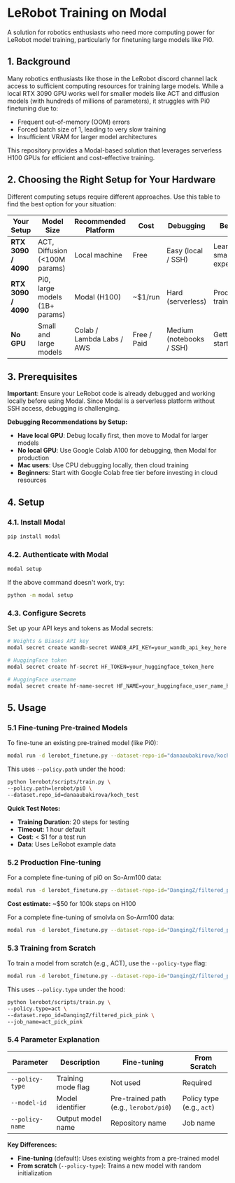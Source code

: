 # LeRobot Training on Modal

A solution for robotics enthusiasts who need more computing power for LeRobot model training, particularly for finetuning large models like Pi0.

## 1. Background

Many robotics enthusiasts like those in the LeRobot discord channel lack access to sufficient computing resources for training large models. While a local RTX 3090 GPU works well for smaller models like ACT and diffusion models (with hundreds of millions of parameters), it struggles with Pi0 finetuning due to:

- Frequent out-of-memory (OOM) errors
- Forced batch size of 1, leading to very slow training
- Insufficient VRAM for larger model architectures

This repository provides a Modal-based solution that leverages serverless H100 GPUs for efficient and cost-effective training.

## 2. Choosing the Right Setup for Your Hardware

Different computing setups require different approaches. Use this table to find the best option for your situation:

| **Your Setup**      | **Model Size**                 | **Recommended Platform**  | **Cost**    | **Debugging**            | **Best For**                |
| ------------------- | ------------------------------ | ------------------------- | ----------- | ------------------------ | --------------------------- |
| **RTX 3090 / 4090** | ACT, Diffusion (<100M params)  | Local machine             | Free        | Easy (local / SSH)       | Learning, small experiments |
| **RTX 3090 / 4090** | Pi0, large models (1B+ params) | Modal (H100)              | \~\$1/run   | Hard (serverless)        | Production training         |
| **No GPU**          | Small and large models         | Colab / Lambda Labs / AWS | Free / Paid | Medium (notebooks / SSH) | Getting started             |

## 3. Prerequisites

**Important**: Ensure your LeRobot code is already debugged and working locally before using Modal. Since Modal is a serverless platform without SSH access, debugging is challenging.

**Debugging Recommendations by Setup:**
- **Have local GPU**: Debug locally first, then move to Modal for larger models
- **No local GPU**: Use Google Colab A100 for debugging, then Modal for production
- **Mac users**: Use CPU debugging locally, then cloud training
- **Beginners**: Start with Google Colab free tier before investing in cloud resources

## 4. Setup

### 4.1. Install Modal

```bash
pip install modal
```

### 4.2. Authenticate with Modal

```bash
modal setup
```

If the above command doesn't work, try:
```bash
python -m modal setup
```

### 4.3. Configure Secrets

Set up your API keys and tokens as Modal secrets:

```bash
# Weights & Biases API key
modal secret create wandb-secret WANDB_API_KEY=your_wandb_api_key_here

# HuggingFace token
modal secret create hf-secret HF_TOKEN=your_huggingface_token_here

# HuggingFace username
modal secret create hf-name-secret HF_NAME=your_huggingface_user_name_here
```

## 5. Usage

### 5.1 Fine-tuning Pre-trained Models

To fine-tune an existing pre-trained model (like Pi0):

```bash
modal run -d lerobot_finetune.py --dataset-repo-id="danaaubakirova/koch_test" --model-id="lerobot/pi0" --gpu-type="A100" --policy-name="modal_pi0_test" --save-freq=100000 --steps=20 --log-freq=5
```

This uses `--policy.path` under the hood:
```bash
python lerobot/scripts/train.py \
--policy.path=lerobot/pi0 \
--dataset.repo_id=danaaubakirova/koch_test
```

**Quick Test Notes:**
- **Training Duration**: 20 steps for testing
- **Timeout**: 1 hour default
- **Cost**: < $1 for a test run
- **Data**: Uses LeRobot example data

### 5.2 Production Fine-tuning

For a complete fine-tuning of pi0 on So-Arm100 data:

```bash
modal run -d lerobot_finetune.py --dataset-repo-id="DanqingZ/filtered_pick_yellow_pink" --model-id="lerobot/pi0" --gpu-type="H100" --policy-name="pi0_pick_yellow_pink" --save-freq=200000 --log-freq=100
```
**Cost estimate:** ~$50 for 100k steps on H100

For a complete fine-tuning of smolvla on So-Arm100 data:
```bash
modal run -d lerobot_finetune.py --dataset-repo-id="DanqingZ/filtered_pick_yellow_pink" --model-id="lerobot/smolvla_base" --gpu-type="H100" --policy-name="pi0_pick_yellow_pink" --save-freq=200000 --log-freq=100 --batch-size=64 --steps=20000
```



### 5.3 Training from Scratch

To train a model from scratch (e.g., ACT), use the `--policy-type` flag:

```bash
modal run -d lerobot_finetune.py --dataset-repo-id="DanqingZ/filtered_pick_pink" --model-id="act" --gpu-type="A100" --policy-name="act_pick_pink" --save-freq=200000 --log-freq=100 --policy-type
```

This uses `--policy.type` under the hood:
```bash
python lerobot/scripts/train.py \
--policy.type=act \
--dataset.repo_id=DanqingZ/filtered_pick_pink \
--job_name=act_pick_pink
```

### 5.4 Parameter Explanation

| Parameter | Description | Fine-tuning | From Scratch |
|-----------|-------------|-------------|--------------|
| `--policy-type` | Training mode flag | Not used | Required |
| `--model-id` | Model identifier | Pre-trained path (e.g., `lerobot/pi0`) | Policy type (e.g., `act`) |
| `--policy-name` | Output model name | Repository name | Job name |

**Key Differences:**
- **Fine-tuning** (default): Uses existing weights from a pre-trained model
- **From scratch** (`--policy-type`): Trains a new model with random initialization